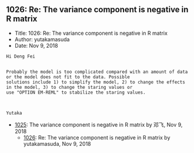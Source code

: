 ## 1026: Re: The variance component is negative in R matrix

- Title: 1026: Re: The variance component is negative in R matrix
- Author: yutakamasuda
- Date: Nov 9, 2018
```
Hi Deng Fei


Probably the model is too complicated compared with an amount of data or the model does not fit to the data. Possible
solutions include 1) to simplify the model, 2) to change the effects in the model, 3) to change the staring values or
use "OPTION EM-REML" to stabilize the staring values. 



Yutaka
```

- [1025](1025.md): The variance component is negative in R matrix by 邓飞, Nov 9, 2018
    - [1026](1026.md): Re: The variance component is negative in R matrix by yutakamasuda, Nov 9, 2018

